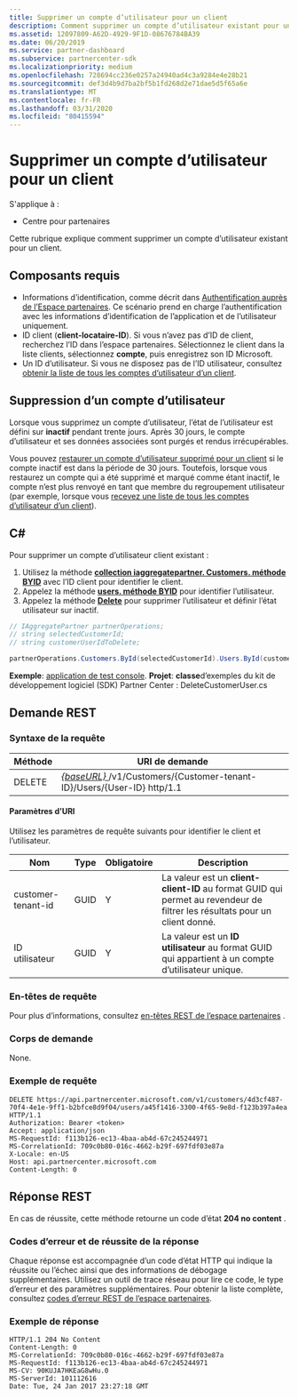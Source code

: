 ```yaml
---
title: Supprimer un compte d’utilisateur pour un client
description: Comment supprimer un compte d’utilisateur existant pour un client.
ms.assetid: 12097809-A62D-4929-9F1D-08676784BA39
ms.date: 06/20/2019
ms.service: partner-dashboard
ms.subservice: partnercenter-sdk
ms.localizationpriority: medium
ms.openlocfilehash: 728694cc236e0257a24940ad4c3a9284e4e28b21
ms.sourcegitcommit: def3d4b9d7ba2bf5b1fd268d2e71dae5d5f65a6e
ms.translationtype: MT
ms.contentlocale: fr-FR
ms.lasthandoff: 03/31/2020
ms.locfileid: "80415594"
---
```

# <a name="delete-a-user-account-for-a-customer"></a>Supprimer un compte d’utilisateur pour un client

S'applique à :

- Centre pour partenaires

Cette rubrique explique comment supprimer un compte d’utilisateur existant pour un client.

## <a name="prerequisites"></a>Composants requis

- Informations d’identification, comme décrit dans [Authentification auprès de l’Espace partenaires](partner-center-authentication.md). Ce scénario prend en charge l’authentification avec les informations d’identification de l’application et de l’utilisateur uniquement.
- ID client (**client-locataire-ID**). Si vous n’avez pas d’ID de client, recherchez l’ID dans l’espace partenaires. Sélectionnez le client dans la liste clients, sélectionnez **compte**, puis enregistrez son ID Microsoft.
- Un ID d’utilisateur. Si vous ne disposez pas de l’ID utilisateur, consultez [obtenir la liste de tous les comptes d’utilisateur d’un client](get-a-list-of-all-user-accounts-for-a-customer.md).

## <a name="deleting-a-user-account"></a>Suppression d’un compte d’utilisateur

Lorsque vous supprimez un compte d’utilisateur, l’état de l’utilisateur est défini sur **inactif** pendant trente jours. Après 30 jours, le compte d’utilisateur et ses données associées sont purgés et rendus irrécupérables.

Vous pouvez [restaurer un compte d’utilisateur supprimé pour un client](restore-a-user-for-a-customer.md) si le compte inactif est dans la période de 30 jours. Toutefois, lorsque vous restaurez un compte qui a été supprimé et marqué comme étant inactif, le compte n’est plus renvoyé en tant que membre du regroupement utilisateur (par exemple, lorsque vous [recevez une liste de tous les comptes d’utilisateur d’un client](get-a-list-of-all-user-accounts-for-a-customer.md)).

## <a name="c"></a>C\#

Pour supprimer un compte d’utilisateur client existant :

1. Utilisez la méthode [**collection iaggregatepartner. Customers. méthode BYID**](https://docs.microsoft.com/dotnet/api/microsoft.store.partnercenter.customers.icustomercollection.byid) avec l’ID client pour identifier le client.
2. Appelez la méthode [**users. méthode BYID**](https://docs.microsoft.com/dotnet/api/microsoft.store.partnercenter.customerusers.icustomerusercollection.byid) pour identifier l’utilisateur.
3. Appelez la méthode [**Delete**](https://docs.microsoft.com/dotnet/api/microsoft.store.partnercenter.customerusers.icustomeruser.delete) pour supprimer l’utilisateur et définir l’état utilisateur sur inactif.

``` csharp
// IAggregatePartner partnerOperations;
// string selectedCustomerId;
// string customerUserIdToDelete;

partnerOperations.Customers.ById(selectedCustomerId).Users.ById(customerUserIdToDelete).Delete();
```

**Exemple**: [application de test console](console-test-app.md). **Projet**: **classe**d’exemples du kit de développement logiciel (SDK) Partner Center : DeleteCustomerUser.cs

## <a name="rest-request"></a>Demande REST

### <a name="request-syntax"></a>Syntaxe de la requête

| Méthode     | URI de demande                                                                                            |
|------------|--------------------------------------------------------------------------------------------------------|
| DELETE     | [ *{baseURL}* ](partner-center-rest-urls.md)/v1/Customers/{Customer-tenant-ID}/Users/{User-ID} http/1.1 |

#### <a name="uri-parameters"></a>Paramètres d’URI

Utilisez les paramètres de requête suivants pour identifier le client et l’utilisateur.

| Nom                   | Type     | Obligatoire | Description                                                                                                               |
|------------------------|----------|----------|---------------------------------------------------------------------------------------------------------------------------|
| customer-tenant-id     | GUID     | Y        | La valeur est un **client-client-ID** au format GUID qui permet au revendeur de filtrer les résultats pour un client donné. |
| ID utilisateur                | GUID     | Y        | La valeur est un **ID utilisateur** au format GUID qui appartient à un compte d’utilisateur unique.                                          |

### <a name="request-headers"></a>En-têtes de requête

Pour plus d’informations, consultez [en-têtes REST de l’espace partenaires](headers.md) .

### <a name="request-body"></a>Corps de demande

None.

### <a name="request-example"></a>Exemple de requête

```http
DELETE https://api.partnercenter.microsoft.com/v1/customers/4d3cf487-70f4-4e1e-9ff1-b2bfce8d9f04/users/a45f1416-3300-4f65-9e8d-f123b397a4ea HTTP/1.1
Authorization: Bearer <token>
Accept: application/json
MS-RequestId: f113b126-ec13-4baa-ab4d-67c245244971
MS-CorrelationId: 709c0b80-016c-4662-b29f-697fdf03e87a
X-Locale: en-US
Host: api.partnercenter.microsoft.com
Content-Length: 0
```

## <a name="rest-response"></a>Réponse REST

En cas de réussite, cette méthode retourne un code d’état **204 no content** .

### <a name="response-success-and-error-codes"></a>Codes d’erreur et de réussite de la réponse

Chaque réponse est accompagnée d’un code d’état HTTP qui indique la réussite ou l’échec ainsi que des informations de débogage supplémentaires. Utilisez un outil de trace réseau pour lire ce code, le type d’erreur et des paramètres supplémentaires. Pour obtenir la liste complète, consultez [codes d’erreur REST de l’espace partenaires](error-codes.md).

### <a name="response-example"></a>Exemple de réponse

```http
HTTP/1.1 204 No Content
Content-Length: 0
MS-CorrelationId: 709c0b80-016c-4662-b29f-697fdf03e87a
MS-RequestId: f113b126-ec13-4baa-ab4d-67c245244971
MS-CV: 90KUJA7HKEaG8wHu.0
MS-ServerId: 101112616
Date: Tue, 24 Jan 2017 23:27:18 GMT
```
